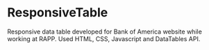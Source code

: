 # ResponsiveTable

Responsive data table developed for Bank of America website while working at RAPP. Used HTML, CSS, Javascript and DataTables API.
